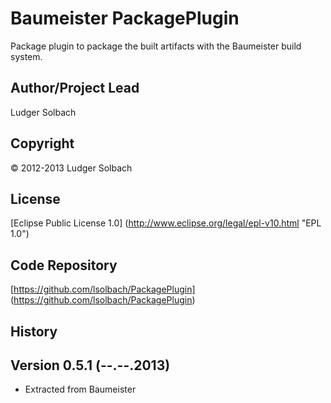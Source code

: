 Baumeister PackagePlugin
========================

Package plugin to package the built artifacts with the Baumeister build system.

Author/Project Lead
-------------------
Ludger Solbach

Copyright
---------
© 2012-2013 Ludger Solbach

License
-------
[Eclipse Public License 1.0] (http://www.eclipse.org/legal/epl-v10.html "EPL 1.0")

Code Repository
---------------
[https://github.com/lsolbach/PackagePlugin] (https://github.com/lsolbach/PackagePlugin)

History
-------

Version 0.5.1 (--.--.2013)
--------------------------
* Extracted from Baumeister
